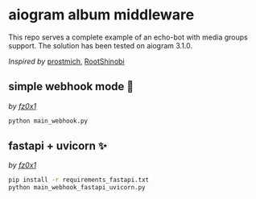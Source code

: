 # aiogram album middleware

This repo serves a complete example of an echo-bot with media groups support.
The solution has been tested on aiogram 3.1.0.

_Inspired by_ [prostmich](https://github.com/prostmich/aiogram_pyrogram_album_handler), [RootShinobi](https://github.com/RootShinobi/aiogram_album_middleware)


## simple webhook mode 👀
_by [fz0x1](https://github.com/foozzi)_
```bash
python main_webhook.py
```

## fastapi + uvicorn ✨
_by [fz0x1](https://github.com/foozzi)_
```bash
pip install -r requirements_fastapi.txt
python main_webhook_fastapi_uvicorn.py
```